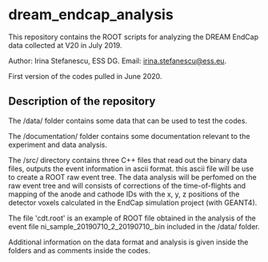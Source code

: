 # dream_endcap_analysis

This repository contains the ROOT scripts for analyzing the DREAM EndCap data collected at V20 in July 2019.

Author: Irina Stefanescu, ESS DG. Email: irina.stefanescu@ess.eu.

First version of the codes pulled in June 2020. 

Description of the repository
-----------------------------

The /data/ folder contains some data that can be used to test the codes.

The /documentation/ folder contains some documentation relevant to the experiment and data analysis.

The /src/ directory contains three C++ files that read out the binary data files, outputs the event information in ascii format. this ascii file will be use to create a ROOT raw event tree. The data analysis will be perfomed on the raw event tree and will consists  of corrections of the time-of-flights and mapping of the anode and cathode IDs with the x, y, z positions of the detector voxels calculated in the EndCap simulation project (with GEANT4).   

The file 'cdt.root' is an example of ROOT file obtained in the analysis of the event file ni_sample_20190710_2_20190710_.bin included in the /data/ folder.  

Additional information on the data format and analysis is given inside the folders and as comments inside the codes.
